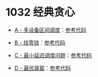 # 1032 经典贪心

- [A - 多设备区间调度](Question/A%20-%20多设备区间调度.md)：[参考代码](Solution/A.cpp)

- [B - 找零钱](Question/B%20-%20找零钱.md)：[参考代码](Solution/B.cpp)

- [C - 最小延迟调度问题](Question/C%20-%20最小延迟调度问题.md)：[参考代码](Solution/C.cpp)

- [D - 最优装载](Question/D%20-%20最优装载.md)：[参考代码](Solution/D.cpp)